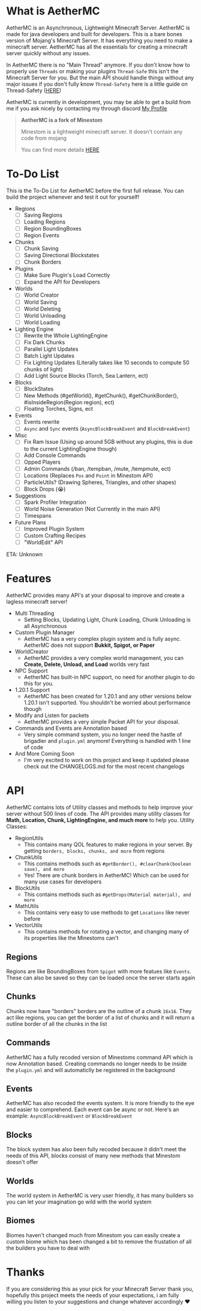# What is AetherMC
AetherMC is an Asynchronous, Lightweight Minecraft Server. AetherMC is made for java developers and built for developers. This is a bare bones version of Mojang's Minecraft Server. It has everything you need to make a minecraft server. AetherMC has all the essentials for creating a minecraft server quickly without any issues.

In AetherMC there is no "Main Thread" anymore. If you don't know how to properly use `Threads` or making your plugins `Thread-Safe` this isn't the Minecraft Server for you. But the main API should handle things without any major issues if you don't fully know `Thread-Safety` here is a little guide on Thread-Safety ([HERE](https://www.baeldung.com/java-thread-safety))

AetherMC is currently in development, you may be able to get a build from me if you ask nicely by contacting my through discord [My Profile](https://discord.com/users/982807217952677888)
> **AetherMC is a fork of Minestom**
>
> Minestom is a lightweight minecraft server.
> It doesn't contain any code from mojang
> 
> You can find more details [HERE](https://minestom.net/)
# To-Do List
This is the To-Do List for AetherMC before the first full release. You can build the project whenever and test it out for yourself!
- Regions
  - [ ] Saving Regions
  - [ ] Loading Regions
  - [ ] Region BoundingBoxes
  - [ ] Region Events
- Chunks
  - [ ] Chunk Saving
  - [ ] Saving Directional Blockstates
  - [ ] Chunk Borders
- Plugins
  - [ ] Make Sure Plugin's Load Correctly
  - [ ] Expand the API for Developers
- Worlds
  - [ ] World Creator
  - [ ] World Saving
  - [ ] World Deleting
  - [ ] World Unloading
  - [ ] World Loading
- Lighting Engine
  - [ ] Rewrite the Whole LightingEngine
  - [ ] Fix Dark Chunks
  - [ ] Parallel Light Updates
  - [ ] Batch Light Updates
  - [ ] Fix Lighting Updates (Literally takes like 10 seconds to compute 50 chunks of light)
  - [ ] Add Light Source Blocks (Torch, Sea Lantern, ect)
- Blocks
  - [ ] BlockStates
  - [ ] New Methods (#getWorld(), #getChunk(), #getChunkBorder(), #isInsideRegion(Region region), ect)
  - [ ] Floating Torches, Signs, ect
- Events
  - [ ] Events rewrite
  - [ ] `Async` and `Sync` events (`AsyncBlockBreakEvent` and `BlockBreakEvent`)
- Misc
  - [ ] Fix Ram Issue (Using up around 5GB without any plugins, this is due to the current LightingEngine though)
  - [ ] Add Console Commands
  - [ ] Opped Players
  - [ ] Admin Commands (/ban, /tempban, /mute, /tempmute, ect)
  - [ ] Locations (Replaces `Pos` and `Point` in Minestom API)
  - [ ] ParticleUtils? (Drawing Spheres, Triangles, and other shapes)
  - [ ] Block Drops (😭)
- Suggestions
  - [ ] Spark Profiler Integration
  - [ ] World Noise Generation (Not Currently in the main API)
  - [ ] Timespans
- Future Plans
  - [ ] Improved Plugin System
  - [ ] Custom Crafting Recipes
  - [ ] "WorldEdit" API

ETA: Unknown
# Features
AetherMC provides many API's at your disposal to improve and create a lagless minecraft server!
- Multi Threading
  - Setting Blocks, Updating Light, Chunk Loading, Chunk Unloading is all Asynchronous
- Custom Plugin Manager
  - AetherMC has a very complex plugin system and is fully async. AetherMC does not support **Bukkit, Spigot,  or Paper**
- WorldCreator
  - AetherMC provides a very complex world management, you can **Create, Delete, Unload, and Load** worlds very fast
- NPC Support
  - AetherMC has built-in NPC support, no need for another plugin to do this for you.
- 1.20.1 Support
  - AetherMC has been created for 1.20.1 and any other versions below 1.20.1 isn't supported. You shouldn't be worried about performance though
- Modify and Listen for packets
  - AetherMC provides a very simple Packet API for your disposal.
- Commands and Events are Annotation based
  - Very simple command system, you no longer need the hastle of brigadier and `plugin.yml` anymore! Everything is handled with 1 line of code
- And More Coming Soon
  - I'm very excited to work on this project and keep it updated please check out the CHANGELOGS.md for the most recent changelogs
# API
AetherMC contains lots of Utility classes and methods to help improve your server without 500 lines of code.
The API provides many utility classes for **Math, Location, Chunk, LightingEngine, and much more** to help you.
Utility Classes:
- RegionUtils
  - This contains many QOL features to make regions in your server. By getting `borders, blocks, chunks, and more` from regions
- ChunkUtils
  - This contains methods such as `#getBorder(), #clearChunk(boolean save), and more`
  - Yes! There are chunk borders in AetherMC! Which can be used for many use cases for developers
- BlockUtils
  - This contains methods such as `#getDrops(Material material), and more`
- MathUtils
  - This contains very easy to use methods to get `Locations` like never before
- VectorUtils
  - This contains methods for rotating a vector, and changing many of its properties like the Minestoms can't
## Regions
Regions are like BoundingBoxes from `Spigot` with more featues like `Events`. These can also be saved so they can be loaded once the server starts again
## Chunks
Chunks now have "borders" borders are the outline of a chunk `16x16`. They act like regions, you can get the border of a list of chunks and it will return a outline border of all the chunks in the list
## Commands
AetherMC has a fully recoded version of Minestoms command API which is now Annotation based. Creating commands no longer needs to be inside the `plugin.yml` and will automaticlly be registered in the background
## Events
AetherMC has also recoded the events system. It is more friendly to the eye and easier to comprehend. Each event can be async or not. Here's an example: `AsyncBlockBreakEvent` or `BlockBreakEvent`
## Blocks
The block system has also been fully recoded because it didn't meet the needs of this API, blocks consist of many new methods that Minestom doesn't offer
## Worlds
The world system in AetherMC is very user friendly, it has many builders so you can let your imagination go wild with the world system
## Biomes 
Biomes haven't changed much from Minestom you can easily create a custom biome which has been changed a bit to remove the frustation of all the builders you have to deal with
# Thanks
If you are considering this as your pick for your Minecraft Server thank you, hopefully this project meets the needs of your expectations, i am fully willing you listen to your suggestions and change whatever accordingly :heart:
